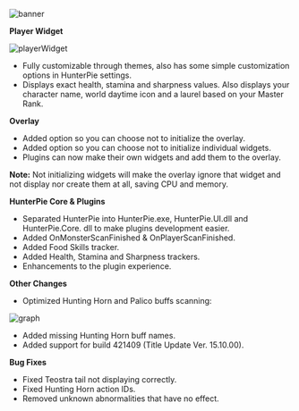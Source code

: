 ﻿![banner](https://cdn.discordapp.com/attachments/402557384209203200/784930643326926858/v10399.png)

**Player Widget**

![playerWidget](https://cdn.discordapp.com/attachments/402557384209203200/784922043530346516/unknown.png)
- Fully customizable through themes, also has some simple customization options in HunterPie settings.
- Displays exact health, stamina and sharpness values. Also displays your character name, world daytime icon and a laurel based on your Master Rank.

**Overlay**

- Added option so you can choose not to initialize the overlay.
- Added option so you can choose not to initialize individual widgets.
- Plugins can now make their own widgets and add them to the overlay.

**Note:** Not initializing widgets will make the overlay ignore that widget and not display nor create them at all, saving CPU and memory.

**HunterPie Core & Plugins**

- Separated HunterPie into HunterPie.exe, HunterPie.UI.dll and HunterPie.Core. dll to make plugins development easier.
- Added OnMonsterScanFinished & OnPlayerScanFinished.
- Added Food Skills tracker.
- Added Health, Stamina and Sharpness trackers.
- Enhancements to the plugin experience.

**Other Changes**

- Optimized Hunting Horn and Palico buffs scanning:

![graph](https://cdn.discordapp.com/attachments/695356109464273026/783405724554231849/unknown.png)

- Added missing Hunting Horn buff names.
- Added support for build 421409 (Title Update Ver. 15.10.00).

**Bug Fixes**

- Fixed Teostra tail not displaying correctly.
- Fixed Hunting Horn action IDs.
- Removed unknown abnormalities that have no effect.
